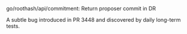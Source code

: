 go/roothash/api/commitment: Return proposer commit in DR

A subtle bug introduced in PR 3448 and discovered by daily long-term tests.
